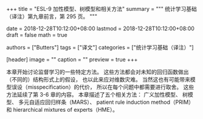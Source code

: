 +++
title = "ESL-9 加性模型、树模型和相关方法"
summary = """
统计学习基础（译注）第九章前言，第 295 页。
"""

date = 2018-12-28T10:12:00+08:00
lastmod = 2018-12-28T10:12:00+08:00
draft = false
math = true

authors = ["Butters"]
tags = ["译文"]
categories = ["统计学习基础（译注）"]

[header]
image = ""
caption = ""
preview = true
+++

本章开始讨论监督学习的一些特定方法。
这些方法都会对未知的回归函数做出（不同的）结构形式上的假设，
也以此来应对维数灾难。
当然这也有可能带来模型误设（misspecification）的代价，
所以在每个问题中都需要进行取舍。
这些方法延续了第 3-6 章的内容。
本章描述了五个相关方法：
广义加性模型、
树模型、
多元自适应回归样条（MARS）、
patient rule induction method（PRIM）
和 hierarchical mixtures of experts（HME）。